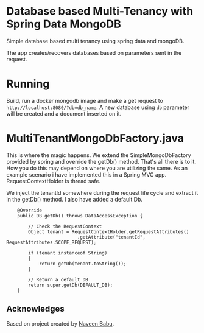 # Database based Multi-Tenancy with Spring Data MongoDB
Simple database based multi tenancy using spring data and mongoDB.

The app creates/recovers databases based on parameters sent in the request.

# Running
Build, run a docker mongodb image and make a get request to `http://localhost:8080/?db=db_name`.
A new database using `db` parameter will be created and a document inserted on it.

# MultiTenantMongoDbFactory.java
This is where the magic happens. We extend the SimpleMongoDbFactory provided by spring and override the getDb() method. That's all there is to it. How you do this may depend on where you are utilizing the same. As an example scenario i have implemented this in a Spring MVC app. RequestContextHolder is thread safe. 

We inject the tenantId somewhere during the request life cycle and extract it in the getDb() method. I also have added a default Db.

```
    @Override
    public DB getDb() throws DataAccessException {

        // Check the RequestContext
        Object tenant = RequestContextHolder.getRequestAttributes()
                          .getAttribute("tenantId", RequestAttributes.SCOPE_REQUEST);

        if (tenant instanceof String)
        {
            return getDb(tenant.toString());
        }

        // Return a default DB
        return super.getDb(DEFAULT_DB);
    }
```

## Acknowledges
Based on project created by [Naveen Babu](https://github.com/naveenb92/spring-data-mongodb-multitenant).

